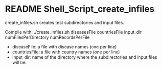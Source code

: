 # README Shell_Script_create_infiles
create_infiles.sh creates test subdirectories and input files. 

Compile with: 
./create_infiles.sh diseasesFile countriesFile input_dir numFilesPerDirectory numRecordsPerFile 

- diseaseFile: a file with disease names (one per line)
- countriesFile: a file with country names (one per line)
- input_dir: name of the directory where the subdirectories and input files will be. 
